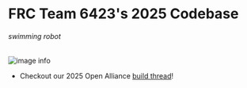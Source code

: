 # FRC Team 6423's 2025 Codebase
###### swimming robot

![image info](./README-img.png)

* Checkout our 2025 Open Alliance [build thread](https://www.chiefdelphi.com/t/6423-iron-patriots-2025-reefscape-build-thread/477430)!
